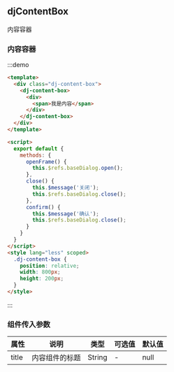 <script>
  export default {
    methods: {
      openFrame() {
        this.$refs.baseDialog.open();
      },
      close() {
        this.$message('关闭');
        this.$refs.baseDialog.close();
      },
      confirm() {
        this.$message('确认');
        this.$refs.baseDialog.close();
      }
    }
  }
</script>
<style lang="less" scoped>
.dj-content-box {
  position: relative;
  width: 800px;
  height: 200px;
}
</style>
## djContentBox
内容容器

### 内容容器
:::demo
```html
<template>
  <div class="dj-content-box">
    <dj-content-box>
      <div>
        <span>我是内容</span>
      </div>
    </dj-content-box>
  </div>
</template>

<script>
  export default {
    methods: {
      openFrame() {
        this.$refs.baseDialog.open();
      },
      close() {
        this.$message('关闭');
        this.$refs.baseDialog.close();
      },
      confirm() {
        this.$message('确认');
        this.$refs.baseDialog.close();
      }
    }
  }
</script>
<style lang="less" scoped>
  .dj-content-box {
    position: relative;
    width: 800px;
    height: 200px;
  }
</style>
```
:::


### 组件传入参数
| 属性 | 说明 | 类型 | 可选值 | 默认值 |
| --- | --- | --- | --- | --- |
| title | 内容组件的标题 | String | - | null |
